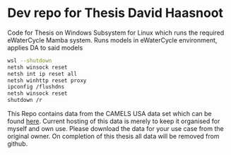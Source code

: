 # Dev repo for Thesis David Haasnoot

Code for Thesis on Windows Subsystem for Linux which runs the required eWaterCycle Mamba system. 
Runs models in eWaterCycle environment, applies DA to said models

```bash
wsl --shutdown
netsh winsock reset
netsh int ip reset all
netsh winhttp reset proxy
ipconfig /flushdns
netsh winsock reset
shutdown /r
```

This Repo contains data from the CAMELS USA data set which can be found [here](https://ral.ucar.edu/solutions/products/camels). 
Current hosting of this data is merely to keep it organised for myself and own use. Please download the data for your use case from the original owner. 
On completion of this thesis all data will be removed from github. 
